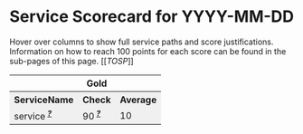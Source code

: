<!-- !!! THIS FILE IS AUTOGENERATED - DO NOT EDIT IT MANUALLY !!! -->
<!-- !!! THIS FILE IS AUTOGENERATED - DO NOT EDIT IT MANUALLY !!! -->
<!-- !!! THIS FILE IS AUTOGENERATED - DO NOT EDIT IT MANUALLY !!! -->

# Service Scorecard for YYYY-MM-DD

Hover over columns to show full service paths and score justifications.  
Information on how to reach 100 points for each score can be found in the sub-pages of this page.
[[_TOSP_]]



<table style="height: 40vh">
<tr style=""><th style="background-color: rgba(var(--palette-neutral-2),1);" colspan="1">   </th><th style="background-color: rgba(var(--palette-neutral-2),1);" colspan="1">Gold</th><th style="background-color: rgba(var(--palette-neutral-2),1);" colspan="1">   </th></tr>
<tr style="background-color: rgba(0, 0, 0, 0.05);"><th style="background-color: rgba(var(--palette-neutral-2),1);" colspan="1">ServiceName</th><th style="background-color: rgba(var(--palette-neutral-2),1);" colspan="1">Check</th><th style="background-color: rgba(var(--palette-neutral-2),1);" colspan="1">Average</th></tr>
<tr style="background-color: rgba(0, 0, 0, 0.05);"><td style="" colspan="1"><span title="service">service<sup>&nbsp;<b><i><u>?</u></i></b></sup></span></td><td style="" colspan="1"><span title="-10 points: justification: value" style="color:rgba(var(--palette-accent2),1">90<sup>&nbsp;<b><i><u>?</u></i></b></sup></span></td><td style="" colspan="1"><span title style="color:rgba(var(--palette-accent1),1)">10</span></td></tr></table>

<!-- {"Checks":{"Gold":[{"Name":"Check","InfoPageContent":"PageContent"}],"Silver":[],"Bronze":[]},"ServiceScores":{"service":{"DeductionsByCheck":{"check":[{"Justification":"justification: value","Score":10}]},"Average":10}}} -->